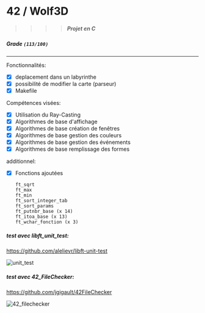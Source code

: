 
# 42  /  Wolf3D
>>>> ##### Projet en C

##### Grade ``(113/100)``
--------  -----------------------

Fonctionnalités:
- [X] deplacement dans un labyrinthe
- [X] possibilité de modifier la carte (parseur)
- [X] Makefile

Compétences visées:
- [X] Utilisation du Ray-Casting
- [X] Algorithmes de base d'affichage
- [X] Algorithmes de base création de fenêtres
- [X] Algorithmes de base gestion des couleurs
- [X] Algorithmes de base gestion des événements
- [X] Algorithmes de base remplissage des formes

additionnel:
- [X] Fonctions ajoutées

      ft_sqrt
      ft_max
      ft_min
      ft_sort_integer_tab
      ft_sort_params
      ft_putnbr_base (x 14)
      ft_itoa_base (x 13)
      ft_wchar_fonction (x 3)


##### test avec libft_unit_test:
https://github.com/alelievr/libft-unit-test

![unit_test](http://imgur.com/Gg04XWu.png)


##### test avec 42_FileChecker:
https://github.com/jgigault/42FileChecker

![42_filechecker](http://imgur.com/UM9MEO0.png)

